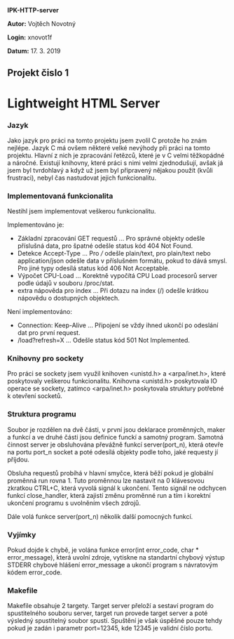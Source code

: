 **IPK-HTTP-server**

**Autor:** Vojtěch Novotný

**Login:** xnovot1f

**Datum:** 17. 3. 2019

## Projekt čislo 1
# Lightweight HTML Server

### Jazyk
Jako jazyk pro práci na tomto projektu jsem zvolil C protože ho znám nejlépe. Jazyk C má ovšem některé velké nevýhody při práci na tomto projektu. Hlavní z nich je zpracování řetězců, které je v C velmi těžkopádné a náročné. Existují knihovny, které práci s nimi velmi zjednodušují, avšak já jsem byl tvrdohlavý a když už jsem byl připravený nějakou použít (kvůli frustraci), nebyl čas nastudovat jejich funkcionalitu.

### Implementovaná funkcionalita
Nestihl jsem implementovat veškerou funkcionalitu. 

Implementováno je:
- Základní zpracování GET requestů ... Pro správné objekty odešle příslušná data, pro špatné odešle status kód 404 Not Found.
- Detekce Accept-Type ... Pro */* odešle plain/text, pro plain/text nebo application/json odešle data v příslušném formátu, pokud to dává smysl. Pro jiné typy odesílá status kód 406 Not Acceptable.
- Výpočet CPU-Load ... Korektně vypočítá CPU Load procesorů server podle údajů v souboru /proc/stat.
- extra nápověda pro index ... Při dotazu na index (/) odešle krátkou nápovědu o dostupných objektech.

Není implementováno:
- Connection: Keep-Alive ... Připojení se vždy ihned ukončí po odeslání dat pro první request.
- /load?refresh=X ... Odešle status kód 501 Not Implemented.


### Knihovny pro sockety
Pro práci se sockety jsem využil knihoven <unistd.h> a <arpa/inet.h>, které poskytovaly veškerou funkcionalitu.
Knihovna <unistd.h> poskytovala IO operace se sockety, zatímco <arpa/inet.h> poskytovala struktury potřebné k otevření socketů.

### Struktura programu
Soubor je rozdělen na dvě části, v první jsou deklarace proměnných, maker a funkcí a ve druhé části jsou definice funckí a samotný program.
Samotná činnost server je obsluhována převážně funkcí server(port_n), která otevře na portu port_n socket a poté odesílá objekty podle toho, jaké requesty jí příjdou.

Obsluha requestů probíhá v hlavní smyčce, která běží pokud je globální proměnná run rovna 1. Tuto proměnnou lze nastavit na 0 klávesovou zkratkou CTRL+C, která vyvolá signál k ukončení. Tento signál ne odchycen funkcí close_handler, která zajistí změnu proměnné run a tím i korektní ukončení programu s uvolněním všech zdrojů.

Dále volá funkce server(port_n) několik další pomocných funkcí.

### Vyjímky
Pokud dojde k chybě, je volána funkce error(int error_code, char * error_message), která uvolní zdroje, vytiskne na standartní chybový výstup STDERR chybové hlášení error_message a ukončí program s návratovým kódem error_code.

### Makefile
Makefile obsahuje 2 targety. Target server přeloží a sestaví program do spustitelného souboru server, target run provede target server a poté výsledný spustitelný soubor spustí. Spuštění je však úspěšné pouze tehdy pokud je zadán i parametr port=12345, kde 12345 je validní číslo portu.
